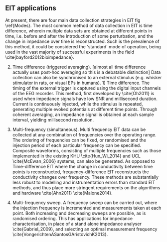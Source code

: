 ## EIT applications
At present, there are four main data collection strategies in EIT  fig \ref{Modes}.  The most common method of data collection in EIT is time difference, wherein multiple data sets are obtained at different points in time, i.e. before and after the introduction of some perturbation, and the change in impedance over time is reconstructed. Such is the prevalence of this method, it could be considered the 'standard' mode of operation, being used in the vast majority of successful experiments in the field \cite{bayford2012bioimpedance}.

2) Time difference (triggered averaging). [almost all time difference actually uses post-hoc averaging so this is a debatable distinction] Data collection can also be synchronised to an external stimulus (e.g. whisker stimulator in rats, or visual EPs in humans). 1) Time difference. The timing of the external trigger is captured using the digital input channels of the EEG recorder. This method, first developed by \cite{Oh2011} is used when impedance signals have low SNR and millisecond duration. Current is continuously injected, while the stimulus is repeated, generating multiple evoked potentials at different time points. Through coherent averaging, an impedance signal is obtained at each sample interval, yielding millisecond resolution. 

3) Multi-frequency (simultaneous). Multi frequency EIT data can be collected at any combination of frequencies over the operating range. The ordering of frequencies can be fixed, or randomised and the injection period of each particular frequency can be specified. Composite waveforms, consisting of multiple frequencies such as those implemented in the existing KHU \cite{Hun_Wi_2014} and UCL \cite{McEwan_2006} systems, can also be generated. As opposed to Time-difference EIT where the change in conductivity between time points is reconstructed, frequency-difference EIT reconstructs the conductivity changes over frequency. These methods are substantially less robust to modelling and instrumentation errors than standard EIT methods, and thus place more stringent requirements on the algorithms and hardware \cite{Ahn2011} \cite{Malone2014}.

4) Multi-frequency sweep. A frequency sweep can be carried out, where the injection frequency is incremented and measurements taken at each point. Both increasing and decreasing sweeps are possible, as is randomised ordering. This has applications for impedance characterisation, in place of a stand alone impedance analyser \cite{Gabriel_2009}, and selecting an optimal measurement frequency \cite{VongerichtenASantosGAristovichK2013}.